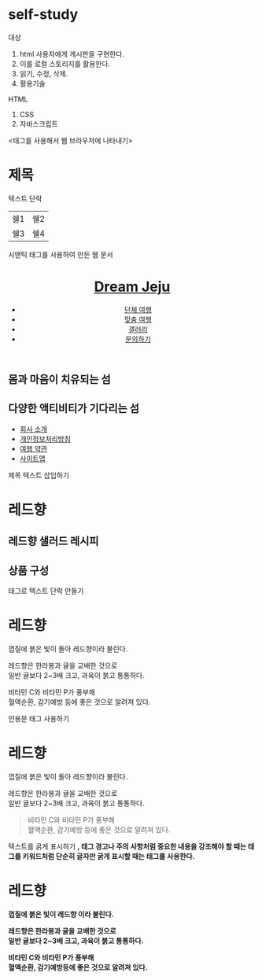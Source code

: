 # self-study
대상

1. html 사용자에게 게시판을 구현한다.
2. 이를 로컬 스토리지를 활용한다.
3. 읽기, 수정, 삭제.
4. 활용기술

HTML
1. CSS
2. 자바스크립트

<태그를 사용해서 웹 브라우저에 나타내기>
<h1>제목</h1>
<p>텍스트 단락</p>
<table>
  <tr>
    <td>쉘1</td>
    <td>쉘2</td>
  </tr>
  <tr>
    <td>쉘3</td>
    <td>쉘4</td>
  </tr>
  </table>
 
 시맨틱 태그를 사용하여 만든 웹 문서
 
 <div id="container">
  <header>
    <div id="logo">
      <a href="#"><h1>Dream Jeju</h1></a>
    </div>
    <nav>
      <ul id="topMenu">
        <li><a href="#">단체 여행</a></li>
        <li><a href="#">맞춤 여행</a></li>
        <li><a href="#">갤러리</a></li>
        <li><a href="#">문의하기</a></li>
      </ul>
    </nav>
  </header>
  <main class="contents">
    <section id="headling">
      <h2>몸과 마음이 치유되는 섬</h2>
    </section>
    <section id="activity">
      <h2>다양한 액티비티가 기다리는 섬</h2>
    </section>
  </main>
  <footer>
    <section id="bottomMenu">
      <ul>
        <li><a href="#">회사 소개</a></li>
        <li><a href="#">개인정보처리방침</a></li>
        <li><a href="#">여행 약관</a></li>
        <li><a href="#">사이트맵</a></li>
      </ul>
    </section>
  </footer>
  </div>
 
 
 제목 텍스트 삽입하기

 <h1>레드향</h1>
 <h2>레드향 샐러드 레시피</h2>
 <h2>상품 구성</h2>
 
<p>태그로 텍스트 단락 만들기
 
  <h1>레드향</h1>
  <p>껍질에 붉은 빛이 돌아 레드향이라 불린다.</p>
  <p>레드향은 한라봉과 귤을 교배한 것으로 <br> 일반 귤보다 2~3배 크고, 과육이 붉고 통통하다.</p>
  <p>비타민 C와 비타민 P가 풍부해<br> 혈액순환, 감기예방 등에 좋은 것으로 알려져 있다.</p>
     
인용문 태그 사용하기

  <h1>레드향</h1>
  <p>껍질에 붉은 빛이 돌아 레드향이라 불린다.</p>
  <p>레드향은 한라봉과 귤을 교배한 것으로 <br> 일반 귤보다 2~3배 크고, 과육이 붉고 통통하다.</p>
  <blockquote>
  비타민 C와 비타민 P가 풍부해<br> 혈액순환, 감기예방 등에 좋은 것으로 알려져 있다.
  </blockquote>
 
텍스트를 굵게 표시하기 <strong>,<b> 태그
경고나 주의 사항처럼 중요한 내용을 강조해야 할 때는 <strong>태그를 키워드처럼 단순히 글자만 굵게 표시할 때는 <b> 태그를 사용한다.
  
  <h1>레드향</h1>
  <p>껍질에 붉은 빛이 <b> 레드향 </b>이라 불린다.</p>
  <p>레드향은 한라봉과 귤을 교배한 것으로 <br> 일반 귤보다 2~3배 크고, 과육이 붉고 통통하다.</p>
  <p>비타민 C와 비타민 P가 풍부해<br> <strong>혈액순환, 감기예방</strong>등에 좋은 것으로 알려져 있다.</p>
